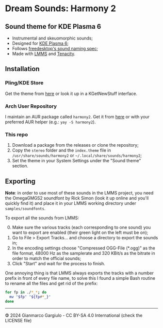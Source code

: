 # Dream Sounds: Harmony 2

## Sound theme for KDE Plasma 6

- Instrumental and skeuomorphic sounds;
- Designed for [KDE Plasma 6](https://kde.org/plasma-desktop/);
- Follows [freedesktop's sound naming spec](https://specifications.freedesktop.org/sound-naming-spec/sound-naming-spec-latest.html);
- Made with [LMMS](https://lmms.io/) and [Tenacity](https://tenacityaudio.org/).

## Installation

### Pling/KDE Store

Get the theme from [here](https://www.pling.com/p/2134858/) or look it up in a KGetNewStuff interface.

### Arch User Repository

I maintain an AUR package called `harmony2`. Get it from [here](https://aur.archlinux.org/packages/harmony2) or with your preferred AUR helper (e.g.: `yay -S harmony2`).

### This repo

1. Download a package from the releases or clone the repository;
2. Copy the `stereo` folder and the `index.theme` file in `/usr/share/sounds/harmony2` or `~/.local/share/sounds/harmony2`;
3. Set the theme in your System Settings under the "Sound theme" section.

## Exporting

**Note**: in order to use most of these sounds in the LMMS project, you need the OmegaGMGS2 soundfont by Rick Simon (look it up online and you'll quickly find it) and place it in your LMMS working directory under `samples/soundfonts`.

To export all the sounds from LMMS:

0. Make sure the various tracks (each corresponding to one sound) you want to export are enabled (their green light on the left must be on);
1. Go to File > Export Tracks... and choose a directory to export the sounds in;
2. In the encoding settings choose "Compressed OGG-File (*.ogg)" as the file format, 48000 Hz as the samplerate and 320 KBit/s as the bitrate in order to match the official sounds;
3. Click "Start" and wait for the process to finish.

One annoying thing is that LMMS always exports the tracks with a number prefix in front of every file name, to solve this I found a simple Bash routine to rename all the files and get rid of the prefix:

```bash
for fp in ./*_*; do
  mv "$fp" "${fp#*_}"
done
```

---

🄯 2024 Gianmarco Gargiulo - CC BY-SA 4.0 International (check the LICENSE file)
